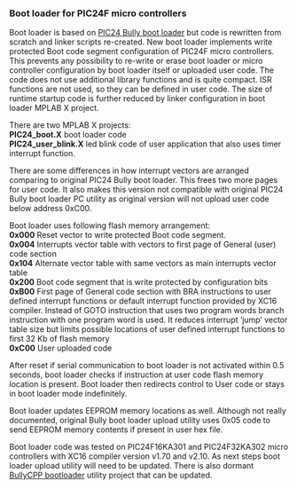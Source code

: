 ### Boot loader for PIC24F micro controllers
Boot loader is based on [PIC24 Bully boot loader](https://sites.google.com/site/pic24micro/Home/pic24-software-library-collection/pic24-bully-bootloader) but code is rewritten from scratch and linker scripts re-created. New boot loader implements write protected Boot code segment configuration of PIC24F micro controllers. This prevents any possibility to re-write or erase boot loader or micro controller configuration by boot loader itself or uploaded user code. The code does not use additional library functions and is quite compact. ISR functions are not used, so they can be defined in user code. The size of runtime startup code is further reduced by linker configuration in boot loader MPLAB X project.

There are two MPLAB X projects:  
**PIC24_boot.X** boot loader code  
**PIC24_user_blink.X** led blink code of user application that also uses timer interrupt function.

There are some differences in how interrupt vectors are arranged comparing to original PIC24 Bully boot loader. This frees two more pages for user code. It also makes this version not compatible with original PIC24 Bully boot loader PC utility as original version will not upload user code below address 0xC00.

Boot loader uses following flash memory arrangement:  
**0x000**	Reset vector to write protected Boot code segment.  
**0x004**	Interrupts vector table with vectors to first page of General (user) code section  
**0x104**	Alternate vector table with same vectors as main interrupts vector table  
**0x200** 	Boot code segment that is write protected by configuration bits  
**0xB00**	First page of General code section with BRA instructions to user defined interrupt functions or default interrupt function provided by XC16 compiler. Instead of GOTO instruction that uses two program words branch instruction with one program word is used. It reduces interrupt ‘jump’ vector table size but limits possible locations of user defined interrupt functions to first 32 Kb of flash memory  
**0xC00**	User uploaded code

After reset if serial communication to boot loader is not activated within 0.5 seconds, boot loader checks if instruction at user code flash memory location is present. Boot loader then redirects control to User code or stays in boot loader mode indefinitely.

Boot loader updates EEPROM memory locations as well. Although not really documented, original Bully boot loader upload utility uses 0x05 code to send EEPROM memory contents if present in user hex file.

Boot loader code was tested on PIC24F16KA301 and PIC24F32KA302 micro controllers with XC16 compiler version v1.70 and v2.10. As next steps boot loader upload utility will need to be updated. There is also dormant [BullyCPP bootloader](https://github.com/thirtythreeforty/bullycpp) utility project that can be updated.
